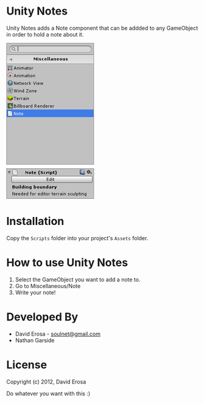 Unity Notes
===========

Unity Notes adds a Note component that can be addded to any GameObject in order to hold a note about it.

![Unity Notes](https://raw.githubusercontent.com/PixelatedLabs/UnityNotes/master/Preview.png)

Installation
============

Copy the `Scripts` folder into your project's `Assets` folder.

How to use Unity Notes
=====================

1. Select the GameObject you want to add a note to.
2. Go to Miscellaneous/Note
3. Write your note!

Developed By
============

* David Erosa - <soulnet@gmail.com>
* Nathan Garside

License
=======

Copyright (c) 2012, David Erosa

Do whatever you want with this :)
